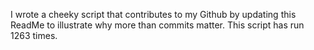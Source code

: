 I wrote a cheeky script that contributes to my Github by updating this ReadMe to illustrate why more than commits matter. This script has run 1263 times.
